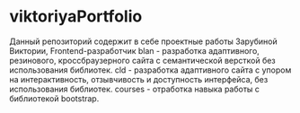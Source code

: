 # viktoriyaPortfolio
Данный репозиторий содержит в себе проектные работы Зарубиной Виктории, Frontend-разработчик
blan - разработка адаптивного, резинового, кроссбраузерного сайта с семантической версткой без использования библиотек.
cld - разработка адаптивного сайта с упором на интерактивность, отзывчивость и доступность интерфейса, без использования библиотек.
courses - отработка навыка работы с библиотекой bootstrap.
